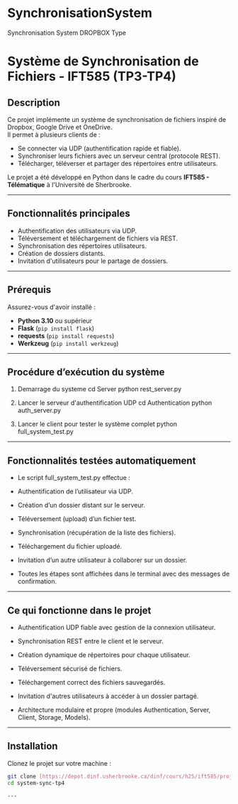 # SynchronisationSystem
Synchronisation System DROPBOX Type
# Système de Synchronisation de Fichiers - IFT585 (TP3-TP4)

## Description
Ce projet implémente un système de synchronisation de fichiers inspiré de Dropbox, Google Drive et OneDrive.  
Il permet à plusieurs clients de :
- Se connecter via UDP (authentification rapide et fiable).
- Synchroniser leurs fichiers avec un serveur central (protocole REST).
- Télécharger, téléverser et partager des répertoires entre utilisateurs.

Le projet a été développé en Python dans le cadre du cours **IFT585 - Télématique** à l'Université de Sherbrooke.

---

## Fonctionnalités principales
- Authentification des utilisateurs via UDP.
- Téléversement et téléchargement de fichiers via REST.
- Synchronisation des répertoires utilisateurs.
- Création de dossiers distants.
- Invitation d'utilisateurs pour le partage de dossiers.

---

## Prérequis
Assurez-vous d'avoir installé :
- **Python 3.10** ou supérieur
- **Flask** (`pip install flask`)
- **requests** (`pip install requests`)
- **Werkzeug** (`pip install werkzeug`)

---

## Procédure d’exécution du système 
1. Demarrage du systeme 
cd Server
python rest_server.py

2. Lancer le serveur d'authentification UDP
cd Authentication
python auth_server.py

3. Lancer le client pour tester le système complet
python full_system_test.py

---

## Fonctionnalités testées automatiquement
- Le script full_system_test.py effectue :

- Authentification de l’utilisateur via UDP.

- Création d’un dossier distant sur le serveur.

- Téléversement (upload) d’un fichier test.

- Synchronisation (récupération de la liste des fichiers).

- Téléchargement du fichier uploadé.

- Invitation d’un autre utilisateur à collaborer sur un dossier.

- Toutes les étapes sont affichées dans le terminal avec des messages de confirmation.

---

## Ce qui fonctionne dans le projet
* Authentification UDP fiable avec gestion de la connexion utilisateur.

* Synchronisation REST entre le client et le serveur.

* Création dynamique de répertoires pour chaque utilisateur.

* Téléversement sécurisé de fichiers.

* Téléchargement correct des fichiers sauvegardés.

* Invitation d'autres utilisateurs à accéder à un dossier partagé.

* Architecture modulaire et propre (modules Authentication, Server, Client, Storage, Models).


---

## Installation
Clonez le projet sur votre machine :

```bash
git clone [https://depot.dinf.usherbrooke.ca/dinf/cours/h25/ift585/projet2/EQ09/tp4-systeme-de-synchronisation/-/tree/dev?ref_type=heads]
cd system-sync-tp4

---

